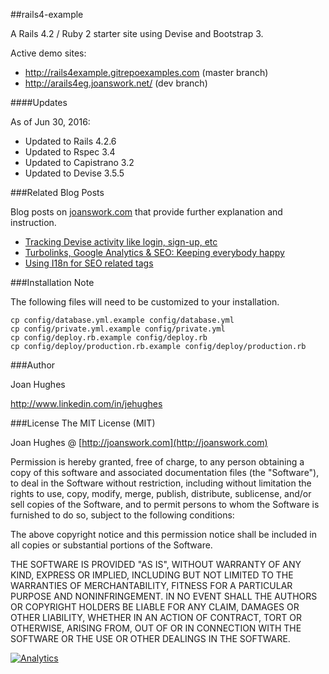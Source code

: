 ##rails4-example

A Rails 4.2 / Ruby 2 starter site using Devise and Bootstrap 3.

Active demo sites:

- <http://rails4example.gitrepoexamples.com> (master branch)
- <http://arails4eg.joanswork.net/> (dev branch)

####Updates

As of Jun 30, 2016:
* Updated to Rails 4.2.6
* Updated to Rspec 3.4
* Updated to Capistrano 3.2
* Updated to Devise 3.5.5

###Related Blog Posts

Blog posts on [joanswork.com](http://joanswork.com) that provide further explanation and instruction.

- [Tracking Devise activity like login, sign-up, etc](http://joanswork.com/devise-usage-tracking/)
- [Turbolinks, Google Analytics & SEO: Keeping everybody happy](http://joanswork.com/turbolinks-and-ga/)
- [Using I18n for SEO related tags](http://joanswork.com/rails-seo-and-i18n-the-basics/)

###Installation Note

The following files will need to be customized to your installation.

  ```
  cp config/database.yml.example config/database.yml
  cp config/private.yml.example config/private.yml
  cp config/deploy.rb.example config/deploy.rb
  cp config/deploy/production.rb.example config/deploy/production.rb
  ```

###Author

Joan Hughes

<http://www.linkedin.com/in/jehughes>

###License
The MIT License (MIT)

Joan Hughes @ [http://joanswork.com](http://joanswork.com)

Permission is hereby granted, free of charge, to any person obtaining a copy of this software and associated documentation files (the "Software"), to deal in the Software without restriction, including without limitation the rights to use, copy, modify, merge, publish, distribute, sublicense, and/or sell copies of the Software, and to permit persons to whom the Software is furnished to do so, subject to the following conditions:

The above copyright notice and this permission notice shall be included in all copies or substantial portions of the Software.

THE SOFTWARE IS PROVIDED "AS IS", WITHOUT WARRANTY OF ANY KIND, EXPRESS OR IMPLIED, INCLUDING BUT NOT LIMITED TO THE WARRANTIES OF MERCHANTABILITY, FITNESS FOR A PARTICULAR PURPOSE AND NONINFRINGEMENT. IN NO EVENT SHALL THE AUTHORS OR COPYRIGHT HOLDERS BE LIABLE FOR ANY CLAIM, DAMAGES OR OTHER LIABILITY, WHETHER IN AN ACTION OF CONTRACT, TORT OR OTHERWISE, ARISING FROM, OUT OF OR IN CONNECTION WITH THE SOFTWARE OR THE USE OR OTHER DEALINGS IN THE SOFTWARE.

[![Analytics](https://ga-beacon.appspot.com/UA-46923629-1/rails4-example/README)](https://github.com/igrigorik/ga-beacon)
